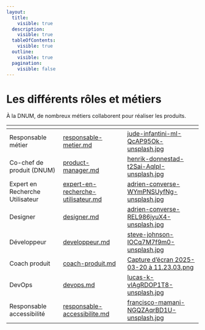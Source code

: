 ```yaml
---
layout:
  title:
    visible: true
  description:
    visible: true
  tableOfContents:
    visible: true
  outline:
    visible: true
  pagination:
    visible: false
---
```


# Les différents rôles et métiers

À la DNUM, de nombreux métiers collaborent pour réaliser les produits.&#x20;

<table data-view="cards"><thead><tr><th></th><th data-hidden data-card-target data-type="content-ref"></th><th data-hidden data-card-cover data-type="files"></th></tr></thead><tbody><tr><td>Responsable métier</td><td><a href="responsable-metier.md">responsable-metier.md</a></td><td><a href="../../.gitbook/assets/jude-infantini-mI-QcAP95Ok-unsplash.jpg">jude-infantini-mI-QcAP95Ok-unsplash.jpg</a></td></tr><tr><td>Co-chef de produit (DNUM)</td><td><a href="product-manager.md">product-manager.md</a></td><td><a href="../../.gitbook/assets/henrik-donnestad-t2Sai-AqIpI-unsplash.jpg">henrik-donnestad-t2Sai-AqIpI-unsplash.jpg</a></td></tr><tr><td>Expert en Recherche Utilisateur</td><td><a href="expert-en-recherche-utilisateur.md">expert-en-recherche-utilisateur.md</a></td><td><a href="../../.gitbook/assets/adrien-converse-WYmPNSUyfNg-unsplash.jpg">adrien-converse-WYmPNSUyfNg-unsplash.jpg</a></td></tr><tr><td>Designer</td><td><a href="designer.md">designer.md</a></td><td><a href="../../.gitbook/assets/adrien-converse-REL986jyuX4-unsplash.jpg">adrien-converse-REL986jyuX4-unsplash.jpg</a></td></tr><tr><td>Développeur</td><td><a href="developpeur.md">developpeur.md</a></td><td><a href="../../.gitbook/assets/steve-johnson-IOCq7M7f9m0-unsplash.jpg">steve-johnson-IOCq7M7f9m0-unsplash.jpg</a></td></tr><tr><td>Coach produit</td><td><a href="coach-produit.md">coach-produit.md</a></td><td><a href="../../.gitbook/assets/Capture d’écran 2025-03-20 à 11.23.03.png">Capture d’écran 2025-03-20 à 11.23.03.png</a></td></tr><tr><td>DevOps</td><td><a href="devops.md">devops.md</a></td><td><a href="../../.gitbook/assets/lucas-k-vlAgRDOP1T8-unsplash.jpg">lucas-k-vlAgRDOP1T8-unsplash.jpg</a></td></tr><tr><td>Responsable accessibilité</td><td><a href="responsable-accessibilite.md">responsable-accessibilite.md</a></td><td><a href="../../.gitbook/assets/francisco-mamani-NGQZAqrBD1U-unsplash.jpg">francisco-mamani-NGQZAqrBD1U-unsplash.jpg</a></td></tr></tbody></table>

